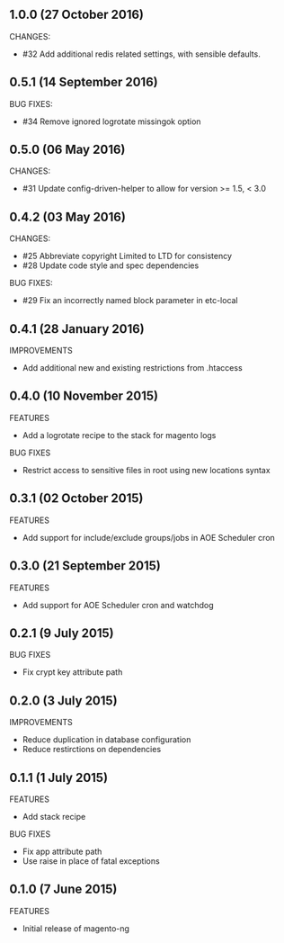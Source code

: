 ## 1.0.0 (27 October 2016)

CHANGES:

  * #32 Add additional redis related settings, with sensible defaults.

## 0.5.1 (14 September 2016)

BUG FIXES:

  * #34 Remove ignored logrotate missingok option 

## 0.5.0 (06 May 2016)

CHANGES:

  * #31 Update config-driven-helper to allow for version >= 1.5, < 3.0

## 0.4.2 (03 May 2016)

CHANGES:

  * #25 Abbreviate copyright Limited to LTD for consistency
  * #28 Update code style and spec dependencies

BUG FIXES:

  * #29 Fix an incorrectly named block parameter in etc-local

## 0.4.1 (28 January 2016)

IMPROVEMENTS

  * Add additional new and existing restrictions from .htaccess

## 0.4.0 (10 November 2015)

FEATURES

  * Add a logrotate recipe to the stack for magento logs

BUG FIXES

  * Restrict access to sensitive files in root using new locations syntax

## 0.3.1 (02 October 2015)

FEATURES

  * Add support for include/exclude groups/jobs in AOE Scheduler cron

## 0.3.0 (21 September 2015)

FEATURES

  * Add support for AOE Scheduler cron and watchdog

## 0.2.1 (9 July 2015)

BUG FIXES

 * Fix crypt key attribute path

## 0.2.0 (3 July 2015)

IMPROVEMENTS

 * Reduce duplication in database configuration
 * Reduce restirctions on dependencies

## 0.1.1 (1 July 2015)

FEATURES

 * Add stack recipe

BUG FIXES

 * Fix app attribute path
 * Use raise in place of fatal exceptions

## 0.1.0 (7 June 2015)

FEATURES

  * Initial release of magento-ng
